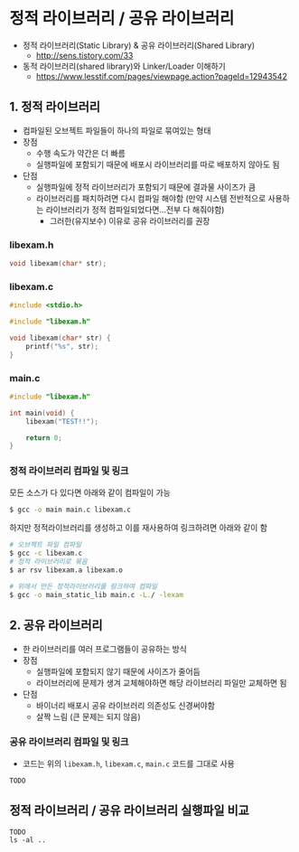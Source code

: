 # 정적 라이브러리 / 공유 라이브러리
* 정적 라이브러리(Static Library) & 공유 라이브러리(Shared Library)
    * http://sens.tistory.com/33
* 동적 라이브러리(shared library)와 Linker/Loader 이해하기
    * https://www.lesstif.com/pages/viewpage.action?pageId=12943542

## 1. 정적 라이브러리
* 컴파일된 오브젝트 파일들이 하나의 파일로 묶여있는 형태
* 장점
    * 수행 속도가 약간은 더 빠름
    * 실행파일에 포함되기 때문에 배포시 라이브러리를 따로 배포하지 않아도 됨
* 단점
    * 실행파일에 정적 라이브러리가 포함되기 때문에 결과물 사이즈가 큼
    * 라이브러리를 패치하려면 다시 컴파일 해야함 (만약 시스템 전반적으로 사용하는 라이브러리가 정적 컴파일되었다면...전부 다 해줘야함)
        * 그러한(유지보수) 이유로 공유 라이브러리를 권장

### libexam.h
```c
void libexam(char* str);
```

### libexam.c
```c
#include <stdio.h>

#include "libexam.h"

void libexam(char* str) {
	printf("%s", str);
}
```

### main.c
```c
#include "libexam.h"

int main(void) {
	libexam("TEST!!");

	return 0;
}
```

### 정적 라이브러리 컴파일 및 링크
모든 소스가 다 있다면 아래와 같이 컴파일이 가능
```bash
$ gcc -o main main.c libexam.c
```

하지만 정적라이브러리를 생성하고 이를 재사용하여 링크하려면 아래와 같이 함
```bash
# 오브젝트 파일 컴파일
$ gcc -c libexam.c
# 정적 라이브러리로 묶음
$ ar rsv libexam.a libexam.o

# 위에서 만든 정적라이브러리를 링크하여 컴파일
$ gcc -o main_static_lib main.c -L./ -lexam
```


## 2. 공유 라이브러리
* 한 라이브러리를 여러 프로그램들이 공유하는 방식
* 장점
    * 실행파일에 포함되지 않기 때문에 사이즈가 줄어듬
    * 라이브러리에 문제가 생겨 교체해야하면 해당 라이브러리 파일만 교체하면 됨
* 단점
    * 바이너리 배포시 공유 라이브러리 의존성도 신경써야함
    * 살짝 느림 (큰 문제는 되지 않음)

### 공유 라이브러리 컴파일 및 링크
* 코드는 위의 `libexam.h`, `libexam.c`, `main.c` 코드를 그대로 사용
```
TODO
```


## 정적 라이브러리 / 공유 라이브러리 실행파일 비교
```
TODO
ls -al ..
```
